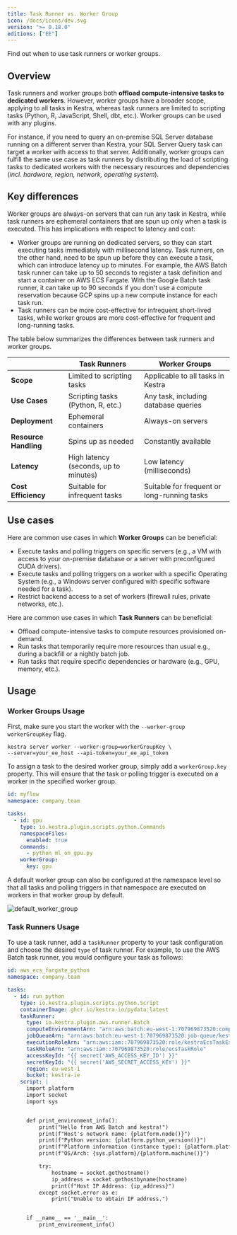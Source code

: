 ```yaml
---
title: Task Runner vs. Worker Group
icon: /docs/icons/dev.svg
version: ">= 0.18.0"
editions: ["EE"]
---
```


Find out when to use task runners or worker groups.

## Overview
Task runners and worker groups both **offload compute-intensive tasks to dedicated workers**. However, worker groups have a broader scope, applying to all tasks in Kestra, whereas task runners are limited to scripting tasks (Python, R, JavaScript, Shell, dbt, etc.). Worker groups can be used with any plugins.

For instance, if you need to query an on-premise SQL Server database running on a different server than Kestra, your SQL Server Query task can target a worker with access to that server. Additionally, worker groups can fulfill the same use case as task runners by distributing the load of scripting tasks to dedicated workers with the necessary resources and dependencies (_incl. hardware, region, network, operating system_).

## Key differences
Worker groups are always-on servers that can run any task in Kestra, while task runners are ephemeral containers that are spun up only when a task is executed. This has implications with respect to latency and cost:
- Worker groups are running on dedicated servers, so they can start executing tasks immediately with millisecond latency. Task runners, on the other hand, need to be spun up before they can execute a task, which can introduce latency up to minutes. For example, the AWS Batch task runner can take up to 50 seconds to register a task definition and start a container on AWS ECS Fargate. With the Google Batch task runner, it can take up to 90 seconds if you don't use a compute reservation because GCP spins up a new compute instance for each task run.
- Task runners can be more cost-effective for infrequent short-lived tasks, while worker groups are more cost-effective for frequent and long-running tasks.

The table below summarizes the differences between task runners and worker groups.

|                       | Task Runners                          | Worker Groups                               |
|-----------------------|---------------------------------------|---------------------------------------------|
| **Scope**             | Limited to scripting tasks            | Applicable to all tasks in Kestra           |
| **Use Cases**         | Scripting tasks (Python, R, etc.)     | Any task, including database queries        |
| **Deployment**        | Ephemeral containers                  | Always-on servers                           |
| **Resource Handling** | Spins up as needed                    | Constantly available                        |
| **Latency**           | High latency (seconds, up to minutes) | Low latency (milliseconds)                  |
| **Cost Efficiency**   | Suitable for infrequent tasks         | Suitable for frequent or long-running tasks |


## Use cases
Here are common use cases in which **Worker Groups** can be beneficial:
- Execute tasks and polling triggers on specific servers (e.g., a VM with access to your on-premise database or a server with preconfigured CUDA drivers).
- Execute tasks and polling triggers on a worker with a specific Operating System (e.g., a Windows server configured with specific software needed for a task).
- Restrict backend access to a set of workers (firewall rules, private networks, etc.).

Here are common use cases in which **Task Runners** can be beneficial:
- Offload compute-intensive tasks to compute resources provisioned on-demand.
- Run tasks that temporarily require more resources than usual e.g., during a backfill or a nightly batch job.
- Run tasks that require specific dependencies or hardware (e.g., GPU, memory, etc.).

## Usage

### Worker Groups Usage

First, make sure you start the worker with the `--worker-group workerGroupKey` flag.

```shell
kestra server worker --worker-group=workerGroupKey \
--server=your_ee_host --api-token=your_ee_api_token
```

To assign a task to the desired worker group, simply add a `workerGroup.key` property. This will ensure that the task or polling trigger is executed on a worker in the specified worker group.

```yaml
id: myflow
namespace: company.team

tasks:
  - id: gpu
    type: io.kestra.plugin.scripts.python.Commands
    namespaceFiles:
      enabled: true
    commands:
      - python ml_on_gpu.py
    workerGroup:
      key: gpu
```

A default worker group can also be configured at the namespace level so that all tasks and polling triggers in that namespace are executed on workers in that worker group by default.

![default_worker_group](/docs/concepts/default_worker_group.png)


### Task Runners Usage

To use a task runner, add a `taskRunner` property to your task configuration and choose the desired `type` of task runner. For example, to use the AWS Batch task runner, you would configure your task as follows:

```yaml
id: aws_ecs_fargate_python
namespace: company.team

tasks:
  - id: run_python
    type: io.kestra.plugin.scripts.python.Script
    containerImage: ghcr.io/kestra-io/pydata:latest
    taskRunner:
      type: io.kestra.plugin.aws.runner.Batch
      computeEnvironmentArn: "arn:aws:batch:eu-west-1:707969873520:compute-environment/kestraFargateEnvironment"
      jobQueueArn: "arn:aws:batch:eu-west-1:707969873520:job-queue/kestraJobQueue"
      executionRoleArn: "arn:aws:iam::707969873520:role/kestraEcsTaskExecutionRole"
      taskRoleArn: "arn:aws:iam::707969873520:role/ecsTaskRole"
      accessKeyId: "{{ secret('AWS_ACCESS_KEY_ID') }}"
      secretKeyId: "{{ secret('AWS_SECRET_ACCESS_KEY') }}"
      region: eu-west-1
      bucket: kestra-ie
    script: |
      import platform
      import socket
      import sys


      def print_environment_info():
          print("Hello from AWS Batch and kestra!")
          print(f"Host's network name: {platform.node()}")
          print(f"Python version: {platform.python_version()}")
          print(f"Platform information (instance type): {platform.platform()}")
          print(f"OS/Arch: {sys.platform}/{platform.machine()}")

          try:
              hostname = socket.gethostname()
              ip_address = socket.gethostbyname(hostname)
              print(f"Host IP Address: {ip_address}")
          except socket.error as e:
              print("Unable to obtain IP address.")


      if __name__ == '__main__':
          print_environment_info()
```
